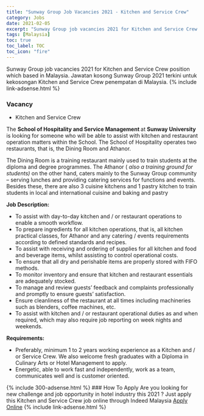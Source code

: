 ```yaml
---
title: "Sunway Group Job Vacancies 2021 - Kitchen and Service Crew" 
category: Jobs 
date: 2021-02-05 
excerpt: "Sunway Group job vacancies 2021 for Kitchen and Service Crew position which based in Malaysia. Jawatan kosong Sunway Group 2021 terkini untuk kekosongan Kitchen and Service Crew penempatan di Malaysia" 
tags: [Malaysia] 
toc: true 
toc_label: TOC 
toc_icon: "fire" 
--- 
```


Sunway Group job vacancies 2021 for Kitchen and Service Crew position which based in Malaysia. Jawatan kosong Sunway Group 2021 terkini untuk kekosongan Kitchen and Service Crew penempatan di Malaysia. 
{% include link-adsense.html %} 
### Vacancy 
- Kitchen and Service Crew 
<div><div><p>The <b>School of Hospitality and Service Management </b>at <b>Sunway University </b>is looking for someone who will be able to assist with kitchen and restaurant operation matters within the School. The School of Hospitality operates two restaurants, that is, the Dining Room and Athanor.<br>
</p><p></p><p>The Dining Room is a training restaurant mainly used to train students at the diploma and degree programmes. The Athanor ( <i>also a training ground for students) </i>on the other hand, caters mainly to the Sunway Group community &#8211; serving lunches and providing catering services for functions and events. Besides these, there are also 3 cuisine kitchens and 1 pastry kitchen to train students in local and international cuisine and baking and pastry<br>
</p><p></p><p><b>Job Description:
</b></p><ul><li>To assist with day-to-day kitchen and / or restaurant operations to enable a smooth workflow.
</li><li>To prepare ingredients for all kitchen operations, that is, all kitchen practical classes, for Athanor and any catering / events requirements according to defined standards and recipes.
</li><li>To assist with receiving and ordering of supplies for all kitchen and food and beverage items, whilst assisting to control operational costs.
</li><li>To ensure that all dry and perishable items are properly stored with FIFO methods.
</li><li>To monitor inventory and ensure that kitchen and restaurant essentials are adequately stocked.
</li><li>To manage and review guests&#8217; feedback and complaints professionally and promptly to ensure guests&#8217; satisfaction.
</li><li>Ensure cleanliness of the restaurant at all times including machineries such as blenders, coffee machines, etc.
</li><li>To assist with kitchen and / or restaurant operational duties as and when required, which may also require job reporting on week nights and weekends.<br>
</li></ul><p></p><p><b>Requirements:
</b></p><ul><li>Preferably, minimum 1 to 2 years working experience as a Kitchen and / or Service Crew. We also welcome fresh graduates with a Diploma in Culinary Arts or Hotel Management to apply.
</li><li>Energetic, able to work fast and independently, work as a team, communicates well and is customer oriented.</li></ul></div></div> 
{% include 300-adsense.html %} 
### How To Apply 
Are you looking for new challenge and job opportunity in hotel industry this 2021 ?
Just apply this Kitchen and Service Crew job online through Indeed Malaysia 
<a href="https://malaysia.indeed.com/viewjob?jk=329f6542c4a8667f" class="btn btn--info" target="_blank" rel="nofollow noopenner">Apply Online</a> 
{% include link-adsense.html %} 